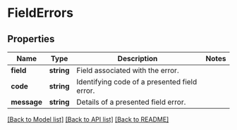 # FieldErrors

## Properties
Name | Type | Description | Notes
------------ | ------------- | ------------- | -------------
**field** | **string** | Field associated with the error. | 
**code** | **string** | Identifying code of a presented field error. | 
**message** | **string** | Details of a presented field error. | 

[[Back to Model list]](../../README.md#documentation-for-models) [[Back to API list]](../../README.md#documentation-for-api-endpoints) [[Back to README]](../../README.md)

